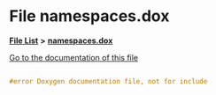 

# File namespaces.dox

[**File List**](files.md) **>** [**namespaces.dox**](namespaces_8dox.md)

[Go to the documentation of this file](namespaces_8dox.md)


```C++

#error Doxygen documentation file, not for include

```


